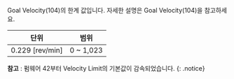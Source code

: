 
Goal Velocity(104)의 한계 값입니다. 자세한 설명은 Goal Velocity(104)을 참고하세요.

|단위|범위|
| :---: | :---: |
|0.229 [rev/min]|0 ~ 1,023|

**참고** : 펌웨어 42부터 Velocity Limit의 기본값이 감속되었습니다.
{: .notice}
